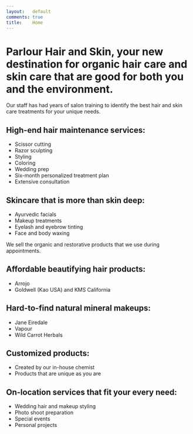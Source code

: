 ```yaml
---
layout:   default
comments: true
title:    Home
---
```


# Parlour Hair and Skin, your new destination for organic hair care and skin care that are good for both you and the environment.

Our staff has had years of salon training to identify the best hair and skin care treatments for your unique needs.

## High-end hair maintenance services:

- Scissor cutting
- Razor sculpting
- Styling
- Coloring
- Wedding prep
- Six-month personalized treatment plan
- Extensive consultation

## Skincare that is more than skin deep:

- Ayurvedic facials
- Makeup treatments
- Eyelash and eyebrow tinting
- Face and body waxing

We sell the organic and restorative products that we use during appointments.

## Affordable beautifying hair products:

- Arrojo
- Goldwell (Kao USA) and KMS California

## Hard-to-find natural mineral makeups:

- Jane Eiredale
- Vapour
- Wild Carrot Herbals

## Customized products:

- Created by our in-house chemist
- Products that are unique as you are

## On-location services that fit your every need:

- Wedding hair and makeup styling
- Photo shoot preparation
- Special events
- Personal projects